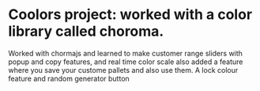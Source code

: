 # Coolors project: worked with a color library called choroma.


Worked with chormajs and learned to make customer range sliders with popup and copy features, and real time color scale also added a feature where you save your custome pallets and also use them. A lock colour feature and random generator button

